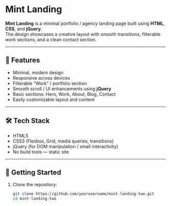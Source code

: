 # Mint Landing

**Mint Landing** is a minimal portfolio / agency landing page built using **HTML**, **CSS**, and **jQuery**.  
The design showcases a creative layout with smooth transitions, filterable work sections, and a clean contact section.

---

## 🧩 Features

- Minimal, modern design  
- Responsive across devices  
- Filterable “Work” / portfolio section  
- Smooth scroll / UI enhancements using **jQuery**  
- Basic sections: Hero, Work, About, Blog, Contact  
- Easily customizable layout and content  

---

## 🛠 Tech Stack

- HTML5  
- CSS3 (Flexbox, Grid, media queries, transitions)  
- jQuery (for DOM manipulation / small interactivity)  
- No build tools — static site  

---

## 🚀 Getting Started

1. Clone the repository:  
   ```bash
   git clone https://github.com/yourusername/mint-landing-two.git
   cd mint-landing-two
